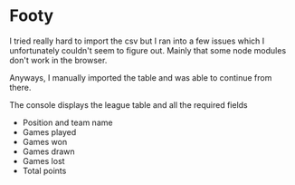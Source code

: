 # Footy

I tried really hard to import the csv but I ran into a few issues which I unfortunately couldn't seem to figure out.
Mainly that some node modules don't work in the browser.

Anyways, I manually imported the table and was able to continue from there.

The console displays the league table and all the required fields
- Position and team name
- Games played
- Games won
- Games drawn
- Games lost
- Total points
